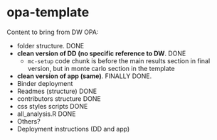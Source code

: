 # opa-template

Content to bring from  DW OPA:

- folder structure. DONE
- **clean version of DD (no specific reference to DW**.  DONE
  - `mc-setup` code chunk is before the main results section in final version, but in monte carlo section in the template
- **clean version of app (same)**. FINALLY DONE.
- Binder deployment
- Readmes (structure) DONE
- contributors structure DONE
- css styles scripts DONE
- all_analysis.R DONE
- Others?
- Deployment instructions (DD and app)
